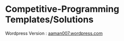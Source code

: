 # Competitive-Programming Templates/Solutions


Wordpress Version : [aaman007.wordpress.com](aaman007.wordpress.com)
